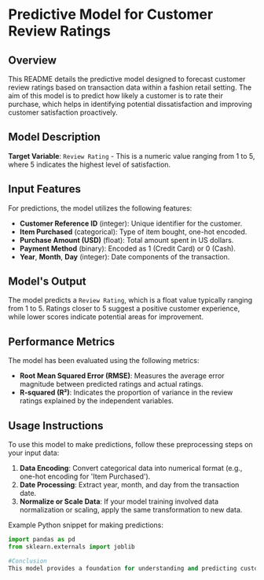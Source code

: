 # Predictive Model for Customer Review Ratings

## Overview
This README details the predictive model designed to forecast customer review ratings based on transaction data within a fashion retail setting. The aim of this model is to predict how likely a customer is to rate their purchase, which helps in identifying potential dissatisfaction and improving customer satisfaction proactively.

## Model Description
**Target Variable**: `Review Rating` - This is a numeric value ranging from 1 to 5, where 5 indicates the highest level of satisfaction.

## Input Features
For predictions, the model utilizes the following features:
- **Customer Reference ID** (integer): Unique identifier for the customer.
- **Item Purchased** (categorical): Type of item bought, one-hot encoded.
- **Purchase Amount (USD)** (float): Total amount spent in US dollars.
- **Payment Method** (binary): Encoded as 1 (Credit Card) or 0 (Cash).
- **Year**, **Month**, **Day** (integer): Date components of the transaction.

## Model's Output
The model predicts a `Review Rating`, which is a float value typically ranging from 1 to 5. Ratings closer to 5 suggest a positive customer experience, while lower scores indicate potential areas for improvement.

## Performance Metrics
The model has been evaluated using the following metrics:
- **Root Mean Squared Error (RMSE)**: Measures the average error magnitude between predicted ratings and actual ratings.
- **R-squared (R²)**: Indicates the proportion of variance in the review ratings explained by the independent variables.

## Usage Instructions
To use this model to make predictions, follow these preprocessing steps on your input data:
1. **Data Encoding**: Convert categorical data into numerical format (e.g., one-hot encoding for 'Item Purchased').
2. **Date Processing**: Extract year, month, and day from the transaction date.
3. **Normalize or Scale Data**: If your model training involved data normalization or scaling, apply the same transformation to new data.

Example Python snippet for making predictions:
```python
import pandas as pd
from sklearn.externals import joblib

#Conclusion
This model provides a foundation for understanding and predicting customer satisfaction through review ratings. It should be continually monitored and updated as more data becomes available or as business needs evolve.
